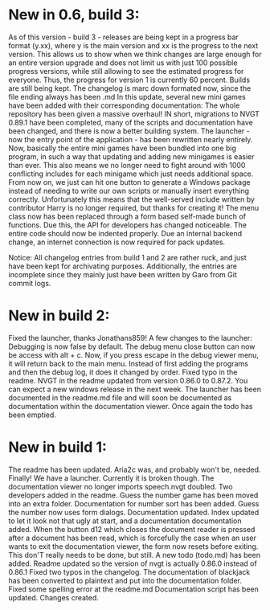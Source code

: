 # New in 0.6, build 3:
As of this version - build 3 - releases are being kept in a progress bar format (y.xx), where y is the main version and xx is the progress to the next version. This allows us to show when we think changes are large enough for an entire version upgrade and does not limit us with just 100 possible progress versions, while still allowing to see the estimated progress for everyone. Thus, the progress for version 1 is currently 60 percent. Builds are still being kept. The changelog is marc down formated now, since the file ending always has been .md
In this update, several new mini games have been added with their corresponding documentation:
The whole repository has been given a massive overhaul! IN short, migrations to NVGT 0.89.1 have been completed, many of the scripts and documentation have been changed, and there is now a better building system.
The launcher - now the entry point of the application - has been rewritten nearly entirely. Now, basically the entire mini games have been bundled into one big program, in such a way that updating and adding new minigames is easier than ever. This also means we no longer need to fight around with 1000 conflicting includes for each minigame which just needs additional space. From now on, we just can hit one button to generate a Windows package instead of needing to write our own scripts or manually insert everything correctly. Unfortunately this means that the well-served include written by contributor Harry is no longer required, but thanks for creating it!
The menu class now has been replaced through a form based self-made bunch of functions. Due this, the API for developers has changed noticeable.
The entire code should now be indented properly.
Due an internal backend change, an internet connection is now required for pack updates.

Notice: All changelog entries from build 1 and 2 are rather ruck, and just have been kept for archivating purposes. Additionally, the entries are incomplete since they mainly just have been written by Garo from Git commit logs.

# New in build 2:
Fixed the launcher, thanks Jonathans859!
A few changes to the launcher: Debugging is now false by default. The debug menu close button can now be access with alt + c. Now, if you press escape in the debug viewer menu, it will return back to the main menu. Instead of first adding the programs and then the debug log, it does it changed by order.
Fixed typo in the readme.
NVGT in the readme updated from version 0.86.0 to 0.87.2. You can expect a new windows release in the next week.
The launcher has been documented in the readme.md file and will soon be documented as documentation within the documentation viewer.
Once again the todo has been emptied.

# New in build 1:
The readme has been updated. Aria2c was, and probably won't be, needed.
Finally! We have a launcher. Currently it is broken though.
The documentation viewer no longer imports speech.nvgt doubled.
Two developers added in the readme.
Guess the number game has been moved into an extra folder.
Documentation for number sort has been added.
Guess the number now uses form dialogs.
Documentation updated. Index updated to let it look not that ugly at start, and a documentation documentation added.
When the button d12 which closes the document reader is pressed after a document has been read, which is forcefully the case when an user wants to exit the documentation viewer, the form now resets before exiting. This don'T really needs to be done, but still.
A new todo (todo.md) has been added.
Readme updated so the version of nvgt is actually 0.86.0 instead of 0.86.1
Fixed two typos in the changelog.
The documentation of blackjack has been converted to plaintext and put into the documentation folder.
Fixed some spelling error at the readme.md
Documentation script has been updated.
Changes created.